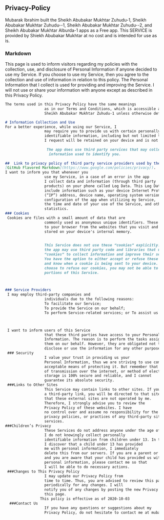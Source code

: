 ## Privacy-Policy

Mubarak Ibrahim built the Sheikh Abubakar Mukhtar Zuhudu-1, Sheikh Abubakar Mukhtar Zuhudu--1, Sheikh Abubakar Mukhtar Zuhudu--2, and Sheikh Abubakar Mukhtar Alburda-1 apps as
                  a Free app. This SERVICE is provided by
                  Shiekh Abubakar Mukhtar at no cost and is intended for use as
                  is.
### Markdown

This page is used to inform visitors regarding my
                  policies with the collection, use, and disclosure of Personal
                  Information if anyone decided to use my Service.
                  If you choose to use my Service, then you agree to
                  the collection and use of information in relation to this
                  policy. The Personal Information that I collect is
                  used for providing and improving the Service. I will not use or share your information with
                  anyone except as described in this Privacy Policy.
```markdown
The terms used in this Privacy Policy have the same meanings
                  as in our Terms and Conditions, which is accessible at
                  Sheikh Abubakar Mukhtar Zuhudu-1 unless otherwise defined in this Privacy Policy.

# Information Collection and Use
For a better experience, while using our Service, I
                  may require you to provide us with certain personally
                  identifiable information, including but not limited to Camera,Read Phone state, record audio,Read contacts. The information that
                  I request will be retained on your device and is not collected by me in any way.
                  
                   The app does use third party services that may collect
                    information used to identify you.
                    
##  Link to privacy policy of third party service providers used by the app
[GitHub Flavored Markdown](https://www.google.com/policies/privacy/).
I want to inform you that whenever you
                  use my Service, in a case of an error in the app
                  I collect data and information (through third party
                  products) on your phone called Log Data. This Log Data may
                  include information such as your device Internet Protocol
                  (“IP”) address, device name, operating system version, the
                  configuration of the app when utilizing my Service,
                  the time and date of your use of the Service, and other
                  statistics.
### Cookies
 Cookies are files with a small amount of data that are
                  commonly used as anonymous unique identifiers. These are sent
                  to your browser from the websites that you visit and are
                  stored on your device's internal memory.
                  
                  
                  This Service does not use these “cookies” explicitly. However,
                  the app may use third party code and libraries that use
                  “cookies” to collect information and improve their services.
                  You have the option to either accept or refuse these cookies
                  and know when a cookie is being sent to your device. If you
                  choose to refuse our cookies, you may not be able to use some
                  portions of this Service.



### Service Providers
 I may employ third-party companies and
                  individuals due to the following reasons:
                  To facilitate our Service;
                  To provide the Service on our behalf;
                  To perform Service-related services; or To assist us in analyzing how our Service is used.



 I want to inform users of this Service
                  that these third parties have access to your Personal
                  Information. The reason is to perform the tasks assigned to
                  them on our behalf. However, they are obligated not to
                  disclose or use the information for any other purpose.
 ### Security
                  I value your trust in providing us your
                  Personal Information, thus we are striving to use commercially
                  acceptable means of protecting it. But remember that no method
                  of transmission over the internet, or method of electronic
                  storage is 100% secure and reliable, and I cannot
                  guarantee its absolute security.
 ###Links to Other Sites
                  This Service may contain links to other sites. If you click on
                  a third-party link, you will be directed to that site. Note
                  that these external sites are not operated by me.
                  Therefore, I strongly advise you to review the
                  Privacy Policy of these websites. I have
                  no control over and assume no responsibility for the content,
                  privacy policies, or practices of any third-party sites or
                  services.
###Children’s Privacy
                  These Services do not address anyone under the age of 13.
                  I do not knowingly collect personally
                  identifiable information from children under 13. In the case
                  I discover that a child under 13 has provided
                  me with personal information, I immediately
                  delete this from our servers. If you are a parent or guardian
                  and you are aware that your child has provided us with
                  personal information, please contact me so that
                  I will be able to do necessary actions.
 ###Changes to This Privacy Policy
                  I may update our Privacy Policy from
                  time to time. Thus, you are advised to review this page
                  periodically for any changes. I will
                  notify you of any changes by posting the new Privacy Policy on
                  this page.
                This policy is effective as of 2020-10-03
  ###Contact Us
                  If you have any questions or suggestions about my
                  Privacy Policy, do not hesitate to contact me at mubarakibrahim2015@gmail.com.
                

